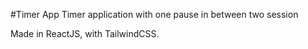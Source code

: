 #Timer App
Timer application with one pause in between two session

Made in ReactJS, with TailwindCSS.
